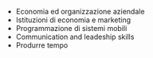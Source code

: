 - Economia ed organizzazione aziendale
- Istituzioni di economia e marketing
- Programmazione di sistemi mobili
- Communication and leadeship skills
- Produrre tempo